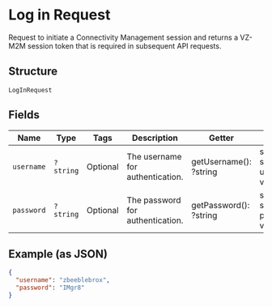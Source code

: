 
# Log in Request

Request to initiate a Connectivity Management session and returns a VZ-M2M session token that is required in subsequent API requests.

## Structure

`LogInRequest`

## Fields

| Name | Type | Tags | Description | Getter | Setter |
|  --- | --- | --- | --- | --- | --- |
| `username` | `?string` | Optional | The username for authentication. | getUsername(): ?string | setUsername(?string username): void |
| `password` | `?string` | Optional | The password for authentication. | getPassword(): ?string | setPassword(?string password): void |

## Example (as JSON)

```json
{
  "username": "zbeeblebrox",
  "password": "IMgr8"
}
```

